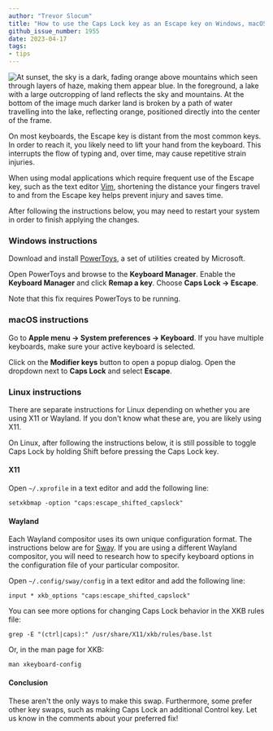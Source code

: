 ```yaml
---
author: "Trevor Slocum"
title: "How to use the Caps Lock key as an Escape key on Windows, macOS, and Linux"
github_issue_number: 1955
date: 2023-04-17
tags:
- tips
---
```


![At sunset, the sky is a dark, fading orange above mountains which seen through layers of haze, making them appear blue. In the foreground, a lake with a large outcropping of land reflects the sky and mountains. At the bottom of the image much darker land is broken by a path of water travelling into the lake, reflecting orange, positioned directly into the center of the frame.](/blog/2023/04/use-caps-lock-as-escape/sunset-lake-mountains.webp)

<!-- Photo by Seth Jensen, 2022 -->

On most keyboards, the Escape key is distant from the most common keys. In order to
reach it, you likely need to lift your hand from the keyboard. This interrupts
the flow of typing and, over time, may cause repetitive strain injuries.

When using modal applications which require frequent use of the Escape key, such
as the text editor [Vim](https://www.vim.org), shortening the distance your
fingers travel to and from the Escape key helps prevent injury and saves time.

After following the instructions below, you may need to restart your system in
order to finish applying the changes.

### Windows instructions

Download and install [PowerToys](https://github.com/microsoft/PowerToys/releases),
a set of utilities created by Microsoft.

Open PowerToys and browse to the **Keyboard Manager**. Enable the **Keyboard Manager**
and click **Remap a key**. Choose **Caps Lock -> Escape**.

Note that this fix requires PowerToys to be running.

### macOS instructions

Go to **Apple menu -> System preferences -> Keyboard**. If you have multiple
keyboards, make sure your active keyboard is selected.

Click on the **Modifier keys** button to open a popup dialog. Open the dropdown
next to **Caps Lock** and select **Escape**.

### Linux instructions

There are separate instructions for Linux depending on whether you are using X11
or Wayland. If you don't know what these are, you are likely using X11.

On Linux, after following the instructions below, it is still
possible to toggle Caps Lock by holding Shift before pressing the Caps Lock key.

#### X11

Open `~/.xprofile` in a text editor and add the following line:

```plain
setxkbmap -option "caps:escape_shifted_capslock"
```

#### Wayland

Each Wayland compositor uses its own unique configuration format. The
instructions below are for [Sway](https://swaywm.org). If you are using a
different Wayland compositor, you will need to research how to specify keyboard
options in the configuration file of your particular compositor.

Open `~/.config/sway/config` in a text editor and add the following line:

```plain
input * xkb_options "caps:escape_shifted_capslock"
```

You can see more options for changing Caps Lock behavior in the XKB rules file:

```plain
grep -E "(ctrl|caps):" /usr/share/X11/xkb/rules/base.lst
```

Or, in the man page for XKB:

```plain
man xkeyboard-config
```

#### Conclusion

These aren't the only ways to make this swap. Furthermore, some prefer other key swaps, such as making Caps Lock an additional Control key. Let us know in the comments about your preferred fix!
